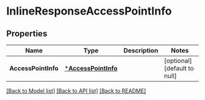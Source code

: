 # InlineResponseAccessPointInfo

## Properties
Name | Type | Description | Notes
------------ | ------------- | ------------- | -------------
**AccessPointInfo** | [***AccessPointInfo**](AccessPointInfo.md) |  | [optional] [default to null]

[[Back to Model list]](../README.md#documentation-for-models) [[Back to API list]](../README.md#documentation-for-api-endpoints) [[Back to README]](../README.md)


